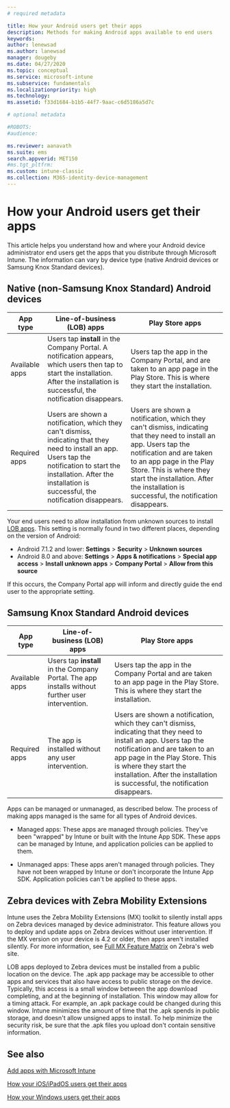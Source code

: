 ```yaml
---
# required metadata

title: How your Android users get their apps 
description: Methods for making Android apps available to end users
keywords:
author: lenewsad
ms.author: lanewsad
manager: dougeby
ms.date: 04/27/2020
ms.topic: conceptual
ms.service: microsoft-intune
ms.subservice: fundamentals
ms.localizationpriority: high
ms.technology:
ms.assetid: f33d1684-b1b5-44f7-9aac-c6d5186a5d7c

# optional metadata

#ROBOTS:
#audience:

ms.reviewer: aanavath
ms.suite: ems
search.appverid: MET150
#ms.tgt_pltfrm:
ms.custom: intune-classic
ms.collection: M365-identity-device-management
---
```



# How your Android users get their apps  

This article helps you understand how and where your Android device administrator end users get the apps that you distribute through Microsoft Intune. The information can vary by device type (native Android devices or Samsung Knox Standard devices).

## Native (non-Samsung Knox Standard) Android devices   

| App type | Line-of-business (LOB) apps | Play Store apps  |
| ------------- |-------------| -----|
| Available apps      | Users tap **install** in the Company Portal. A notification appears, which users then tap to start the installation. After the installation is successful, the notification disappears. | Users tap the app in the Company Portal, and are taken to an app page in the Play Store. This is where they start the installation.|
| Required apps      | Users are shown a notification, which they can't dismiss, indicating that they need to install an app. Users tap the notification to start the installation. After the installation is successful, the notification disappears.    | Users are shown a notification, which they can't dismiss, indicating that they need to install an app. Users tap the notification and are taken to an app page in the Play Store. This is where they start the installation. After the installation is successful, the notification disappears. |

Your end users need to allow installation from unknown sources to install [LOB apps](../apps/lob-apps-android.md). This setting is normally found in two different places, depending on the version of Android:

* Android 7.1.2 and lower: **Settings** > **Security** > **Unknown sources**
* Android 8.0 and above: **Settings** > **Apps & notifications** > **Special app access** > **Install unknown apps** > **Company Portal** > **Allow from this source**

If this occurs, the Company Portal app will inform and directly guide the end user to the appropriate setting. 

## Samsung Knox Standard Android devices

| App type | Line-of-business (LOB) apps | Play Store apps  |
| ------------- |-------------| -----|
| Available apps      | Users tap **install** in the Company Portal. The app installs without further user intervention. | Users tap the app in the Company Portal and are taken to an app page in the Play Store. This is where they start the installation.|
| Required apps      | The app is installed without any user intervention.    | Users are shown a notification, which they can't dismiss, indicating that they need to install an app. Users tap the notification and are taken to an app page in the Play Store. This is where they start the installation. After the installation is successful, the notification disappears. |

Apps can be managed or unmanaged, as described below. The process of making apps managed is the same for all types of Android devices.

* Managed apps: These apps are managed through policies. They've been "wrapped" by Intune or built with the Intune App SDK. These apps can be managed by Intune, and application policies can be applied to them.

* Unmanaged apps: These apps aren't managed through policies. They have not been wrapped by Intune or don't incorporate the Intune App SDK. Application policies can't be applied to these apps.

## Zebra devices with Zebra Mobility Extensions

Intune uses the Zebra Mobility Extensions (MX) toolkit to silently install apps on Zebra devices managed by device administrator. This feature allows you to deploy and update apps on Zebra devices without user intervention. If the MX version on your device is 4.2 or older, then apps aren't installed silently. For more information, see [Full MX Feature Matrix](http://techdocs.zebra.com/mx/compatibility/) on Zebra's web site.

LOB apps deployed to Zebra devices must be installed from a public location on the device. The .apk app package may be accessible to other apps and services that also have access to public storage on the device. Typically, this access is a small window between the app download completing, and at the beginning of installation. This window may allow for a timing attack. For example, an .apk package could be changed during this window. Intune minimizes the amount of time that the .apk spends in public storage, and doesn't allow unsigned apps to install. To help minimize the security risk, be sure that the .apk files you upload don't contain sensitive information.

## See also

[Add apps with Microsoft Intune](../apps/apps-add.md)

[How your iOS/iPadOS users get their apps](end-user-apps-ios.md)

[How your Windows users get their apps](end-user-apps-windows.md)
